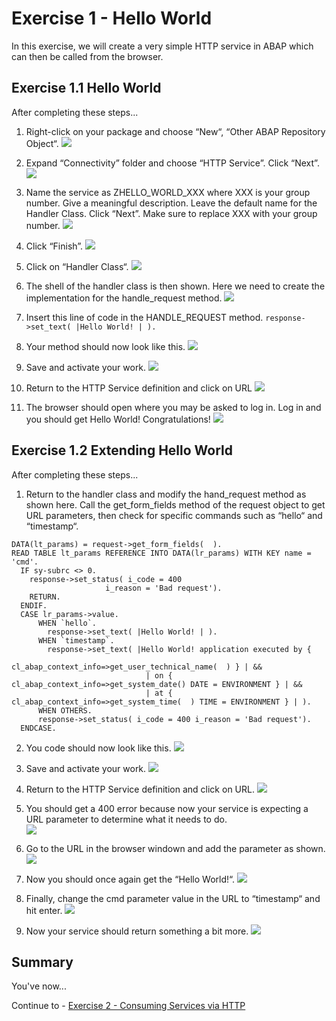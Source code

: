 # Exercise 1 - Hello World

In this exercise, we will create a very simple HTTP service in ABAP which can then be called from the browser.

## Exercise 1.1 Hello World

After completing these steps...

1. Right-click on your package and choose “New“, “Other ABAP Repository Object“.
![](/exercises/ex1/images/01_01_0010.png)

2. Expand “Connectivity” folder and choose “HTTP Service”.  Click “Next”.
![](/exercises/ex1/images/01_01_0020.png)

3.	Name the service as ZHELLO_WORLD_XXX where XXX is your group number.  Give a meaningful description.  Leave the default name for the Handler Class.  Click “Next”.  Make sure to replace XXX with your group number.
![](/exercises/ex1/images/01_01_0030.png)

4.	Click “Finish”. 
![](/exercises/ex1/images/01_01_0040.png)

5.	Click on “Handler Class“.
![](/exercises/ex1/images/01_01_0050.png)

6.	The shell of the handler class is then shown.  Here we need to create the implementation for the handle_request method.
![](/exercises/ex1/images/01_01_0060.png)

7.	Insert this line of code in the HANDLE_REQUEST method.
 ```response->set_text( |Hello World! | ). ```

8.	Your method should now look like this. 
![](/exercises/ex1/images/01_01_0080.png)

9.	Save and activate your work.
![](/exercises/ex1/images/01_01_0090.png)

10.	Return to the HTTP Service definition and click on URL
![](/exercises/ex1/images/01_01_0100.png)

11.	The browser should open where you may be asked to log in.  Log in and you should get Hello World! Congratulations!
![](/exercises/ex1/images/01_01_0110.png)



## Exercise 1.2 Extending Hello World

After completing these steps...

1.	Return to the handler class and modify the hand_request method as shown here.  Call the get_form_fields method of the request object to get URL parameters, then check for specific commands such as “hello“ and “timestamp“.
```abap
DATA(lt_params) = request->get_form_fields(  ).
READ TABLE lt_params REFERENCE INTO DATA(lr_params) WITH KEY name = 'cmd'.
  IF sy-subrc <> 0.
    response->set_status( i_code = 400
                     i_reason = 'Bad request').
    RETURN.
  ENDIF.
  CASE lr_params->value.
      WHEN `hello`.
        response->set_text( |Hello World! | ).
      WHEN `timestamp`.
        response->set_text( |Hello World! application executed by {
                             cl_abap_context_info=>get_user_technical_name(  ) } | &&
                              | on {  cl_abap_context_info=>get_system_date() DATE = ENVIRONMENT } | &&
                              | at { cl_abap_context_info=>get_system_time(  ) TIME = ENVIRONMENT } | ).
      WHEN OTHERS.
      response->set_status( i_code = 400 i_reason = 'Bad request').
  ENDCASE.
```

2.	You code should now look like this.
![](/exercises/ex1/images/01_02_0020.png)

3.	Save and activate your work.
![](/exercises/ex1/images/01_02_0030.png)

4.	Return to the HTTP Service definition and click on URL.
![](/exercises/ex1/images/01_02_0040.png)

5.	You should get a 400 error because now your service is expecting a URL parameter to determine what it needs to do.  
![](/exercises/ex1/images/01_02_0050.png)

6.	Go to the URL in the browser windown and add the parameter as shown.
![](/exercises/ex1/images/01_02_0060.png)

7.	Now you should once again get the “Hello World!“.
![](/exercises/ex1/images/01_02_0070.png)

8.	Finally, change the cmd parameter value in the URL to “timestamp“ and hit enter.
![](/exercises/ex1/images/01_02_0080.png)

9.	Now your service should return something a bit more.
![](/exercises/ex1/images/01_02_0090.png)

## Summary

You've now...

Continue to - [Exercise 2 - Consuming Services via HTTP ](../ex2/README.md)